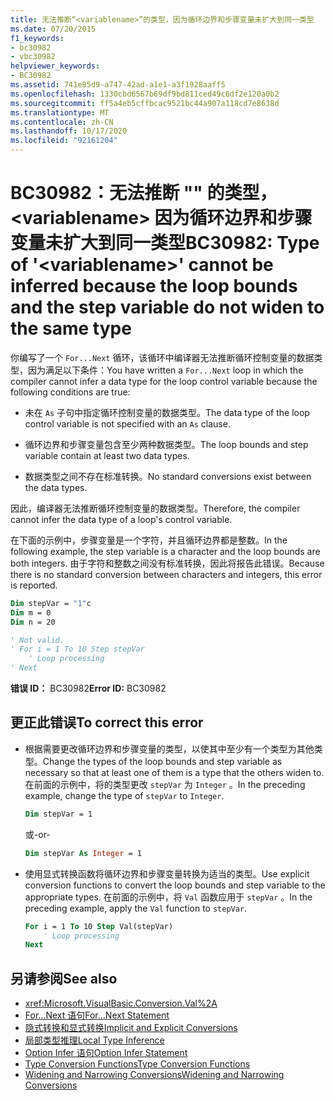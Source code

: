 ```yaml
---
title: 无法推断“<variablename>”的类型，因为循环边界和步骤变量未扩大到同一类型
ms.date: 07/20/2015
f1_keywords:
- bc30982
- vbc30982
helpviewer_keywords:
- BC30982
ms.assetid: 741e85d9-a747-42ad-a1e1-a3f1928aaff5
ms.openlocfilehash: 1330cbd6567b69df9bd811ced49c6df2e120a0b2
ms.sourcegitcommit: ff5a4eb5cffbcac9521bc44a907a118cd7e8638d
ms.translationtype: MT
ms.contentlocale: zh-CN
ms.lasthandoff: 10/17/2020
ms.locfileid: "92161204"
---
```

# <a name="bc30982-type-of-variablename-cannot-be-inferred-because-the-loop-bounds-and-the-step-variable-do-not-widen-to-the-same-type"></a><span data-ttu-id="9157e-102">BC30982：无法推断 "" 的类型， \<variablename> 因为循环边界和步骤变量未扩大到同一类型</span><span class="sxs-lookup"><span data-stu-id="9157e-102">BC30982: Type of '\<variablename>' cannot be inferred because the loop bounds and the step variable do not widen to the same type</span></span>

<span data-ttu-id="9157e-103">你编写了一个 `For...Next` 循环，该循环中编译器无法推断循环控制变量的数据类型，因为满足以下条件：</span><span class="sxs-lookup"><span data-stu-id="9157e-103">You have written a `For...Next` loop in which the compiler cannot infer a data type for the loop control variable because the following conditions are true:</span></span>

- <span data-ttu-id="9157e-104">未在 `As` 子句中指定循环控制变量的数据类型。</span><span class="sxs-lookup"><span data-stu-id="9157e-104">The data type of the loop control variable is not specified with an `As` clause.</span></span>

- <span data-ttu-id="9157e-105">循环边界和步骤变量包含至少两种数据类型。</span><span class="sxs-lookup"><span data-stu-id="9157e-105">The loop bounds and step variable contain at least two data types.</span></span>

- <span data-ttu-id="9157e-106">数据类型之间不存在标准转换。</span><span class="sxs-lookup"><span data-stu-id="9157e-106">No standard conversions exist between the data types.</span></span>

 <span data-ttu-id="9157e-107">因此，编译器无法推断循环控制变量的数据类型。</span><span class="sxs-lookup"><span data-stu-id="9157e-107">Therefore, the compiler cannot infer the data type of a loop's control variable.</span></span>

 <span data-ttu-id="9157e-108">在下面的示例中，步骤变量是一个字符，并且循环边界都是整数。</span><span class="sxs-lookup"><span data-stu-id="9157e-108">In the following example, the step variable is a character and the loop bounds are both integers.</span></span> <span data-ttu-id="9157e-109">由于字符和整数之间没有标准转换，因此将报告此错误。</span><span class="sxs-lookup"><span data-stu-id="9157e-109">Because there is no standard conversion between characters and integers, this error is reported.</span></span>

```vb
Dim stepVar = "1"c
Dim m = 0
Dim n = 20

' Not valid.
' For i = 1 To 10 Step stepVar
    ' Loop processing
' Next
```

<span data-ttu-id="9157e-110">**错误 ID：** BC30982</span><span class="sxs-lookup"><span data-stu-id="9157e-110">**Error ID:** BC30982</span></span>

## <a name="to-correct-this-error"></a><span data-ttu-id="9157e-111">更正此错误</span><span class="sxs-lookup"><span data-stu-id="9157e-111">To correct this error</span></span>

- <span data-ttu-id="9157e-112">根据需要更改循环边界和步骤变量的类型，以使其中至少有一个类型为其他类型。</span><span class="sxs-lookup"><span data-stu-id="9157e-112">Change the types of the loop bounds and step variable as necessary so that at least one of them is a type that the others widen to.</span></span> <span data-ttu-id="9157e-113">在前面的示例中，将的类型更改 `stepVar` 为 `Integer` 。</span><span class="sxs-lookup"><span data-stu-id="9157e-113">In the preceding example, change the type of `stepVar` to `Integer`.</span></span>

  ```vb
  Dim stepVar = 1
  ```

  <span data-ttu-id="9157e-114">或</span><span class="sxs-lookup"><span data-stu-id="9157e-114">-or-</span></span>

  ```vb
  Dim stepVar As Integer = 1
  ```

- <span data-ttu-id="9157e-115">使用显式转换函数将循环边界和步骤变量转换为适当的类型。</span><span class="sxs-lookup"><span data-stu-id="9157e-115">Use explicit conversion functions to convert the loop bounds and step variable to the appropriate types.</span></span> <span data-ttu-id="9157e-116">在前面的示例中，将 `Val` 函数应用于 `stepVar` 。</span><span class="sxs-lookup"><span data-stu-id="9157e-116">In the preceding example, apply the `Val` function to `stepVar`.</span></span>

  ```vb
  For i = 1 To 10 Step Val(stepVar)
      ' Loop processing
  Next
  ```

## <a name="see-also"></a><span data-ttu-id="9157e-117">另请参阅</span><span class="sxs-lookup"><span data-stu-id="9157e-117">See also</span></span>

- <xref:Microsoft.VisualBasic.Conversion.Val%2A>
- [<span data-ttu-id="9157e-118">For...Next 语句</span><span class="sxs-lookup"><span data-stu-id="9157e-118">For...Next Statement</span></span>](../statements/for-next-statement.md)
- [<span data-ttu-id="9157e-119">隐式转换和显式转换</span><span class="sxs-lookup"><span data-stu-id="9157e-119">Implicit and Explicit Conversions</span></span>](../../programming-guide/language-features/data-types/implicit-and-explicit-conversions.md)
- [<span data-ttu-id="9157e-120">局部类型推理</span><span class="sxs-lookup"><span data-stu-id="9157e-120">Local Type Inference</span></span>](../../programming-guide/language-features/variables/local-type-inference.md)
- [<span data-ttu-id="9157e-121">Option Infer 语句</span><span class="sxs-lookup"><span data-stu-id="9157e-121">Option Infer Statement</span></span>](../statements/option-infer-statement.md)
- [<span data-ttu-id="9157e-122">Type Conversion Functions</span><span class="sxs-lookup"><span data-stu-id="9157e-122">Type Conversion Functions</span></span>](../functions/type-conversion-functions.md)
- [<span data-ttu-id="9157e-123">Widening and Narrowing Conversions</span><span class="sxs-lookup"><span data-stu-id="9157e-123">Widening and Narrowing Conversions</span></span>](../../programming-guide/language-features/data-types/widening-and-narrowing-conversions.md)
